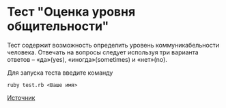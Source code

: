# Тест "Оценка уровня общительности"

Тест содержит возможность определить уровень коммуникабельности человека. Отвечать на вопросы следует используя три варианта ответов – «да»(yes), «иногда»(sometimes) и «нет»(no).

Для запуска теста введите команду

`ruby test.rb <Ваше имя>`

<a href="http://psyliсst.net/praktikum/00003.htm">Источник</a>